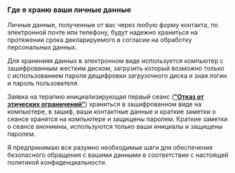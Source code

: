 ### Где я храню ваши личные данные

Личные данные, полученные от вас через любую форму контакта, по электронной почте или телефону, будут надежно храниться на протяжении срока декларируемого в согласии на обработку персональных данных.

Для храненияя данных в электронном виде используется компьютер с зашифрованным жестким диском, загрузить который возможно только с использованием пароля дещифровки загрузочного диска и зная логин и пароль пользователя.

Заявка  на терапию инициализирующая первый сеанс (**["Отказ от этических ограничений"](/disclaimer/)**) храниться в зашифрованном виде на компьютере, в зашиф, ваши контактные данные и краткие заметки о сеансе хранятся на компьютере и защищены паролем.
Краткие заметки о сеансе анонимны, используются только ваши инициалы и защищены паролем.

Я предпринимаю все разумно необходимые шаги для обеспечения безопасного обращения с вашими данными в соответствии с настоящей политикой конфиденциальности.
